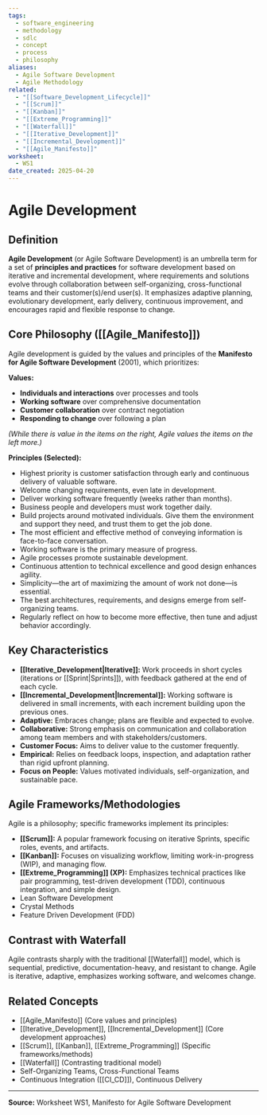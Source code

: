 ```yaml
---
tags:
  - software_engineering
  - methodology
  - sdlc
  - concept
  - process
  - philosophy
aliases:
  - Agile Software Development
  - Agile Methodology
related:
  - "[[Software_Development_Lifecycle]]"
  - "[[Scrum]]"
  - "[[Kanban]]"
  - "[[Extreme_Programming]]"
  - "[[Waterfall]]"
  - "[[Iterative_Development]]"
  - "[[Incremental_Development]]"
  - "[[Agile_Manifesto]]"
worksheet:
  - WS1
date_created: 2025-04-20
---
```

# Agile Development

## Definition

**Agile Development** (or Agile Software Development) is an umbrella term for a set of **principles and practices** for software development based on iterative and incremental development, where requirements and solutions evolve through collaboration between self-organizing, cross-functional teams and their customer(s)/end user(s). It emphasizes adaptive planning, evolutionary development, early delivery, continuous improvement, and encourages rapid and flexible response to change.

## Core Philosophy ([[Agile_Manifesto]])

Agile development is guided by the values and principles of the **Manifesto for Agile Software Development** (2001), which prioritizes:

**Values:**
- **Individuals and interactions** over processes and tools
- **Working software** over comprehensive documentation
- **Customer collaboration** over contract negotiation
- **Responding to change** over following a plan

*(While there is value in the items on the right, Agile values the items on the left more.)*

**Principles (Selected):**
- Highest priority is customer satisfaction through early and continuous delivery of valuable software.
- Welcome changing requirements, even late in development.
- Deliver working software frequently (weeks rather than months).
- Business people and developers must work together daily.
- Build projects around motivated individuals. Give them the environment and support they need, and trust them to get the job done.
- The most efficient and effective method of conveying information is face-to-face conversation.
- Working software is the primary measure of progress.
- Agile processes promote sustainable development.
- Continuous attention to technical excellence and good design enhances agility.
- Simplicity—the art of maximizing the amount of work not done—is essential.
- The best architectures, requirements, and designs emerge from self-organizing teams.
- Regularly reflect on how to become more effective, then tune and adjust behavior accordingly.

## Key Characteristics

- **[[Iterative_Development|Iterative]]:** Work proceeds in short cycles (iterations or [[Sprint|Sprints]]), with feedback gathered at the end of each cycle.
- **[[Incremental_Development|Incremental]]:** Working software is delivered in small increments, with each increment building upon the previous ones.
- **Adaptive:** Embraces change; plans are flexible and expected to evolve.
- **Collaborative:** Strong emphasis on communication and collaboration among team members and with stakeholders/customers.
- **Customer Focus:** Aims to deliver value to the customer frequently.
- **Empirical:** Relies on feedback loops, inspection, and adaptation rather than rigid upfront planning.
- **Focus on People:** Values motivated individuals, self-organization, and sustainable pace.

## Agile Frameworks/Methodologies

Agile is a philosophy; specific frameworks implement its principles:
- **[[Scrum]]:** A popular framework focusing on iterative Sprints, specific roles, events, and artifacts.
- **[[Kanban]]:** Focuses on visualizing workflow, limiting work-in-progress (WIP), and managing flow.
- **[[Extreme_Programming]] (XP):** Emphasizes technical practices like pair programming, test-driven development (TDD), continuous integration, and simple design.
- Lean Software Development
- Crystal Methods
- Feature Driven Development (FDD)

## Contrast with Waterfall

Agile contrasts sharply with the traditional [[Waterfall]] model, which is sequential, predictive, documentation-heavy, and resistant to change. Agile is iterative, adaptive, emphasizes working software, and welcomes change.

## Related Concepts
- [[Agile_Manifesto]] (Core values and principles)
- [[Iterative_Development]], [[Incremental_Development]] (Core development approaches)
- [[Scrum]], [[Kanban]], [[Extreme_Programming]] (Specific frameworks/methods)
- [[Waterfall]] (Contrasting traditional model)
- Self-Organizing Teams, Cross-Functional Teams
- Continuous Integration ([[CI_CD]]), Continuous Delivery

---
**Source:** Worksheet WS1, Manifesto for Agile Software Development